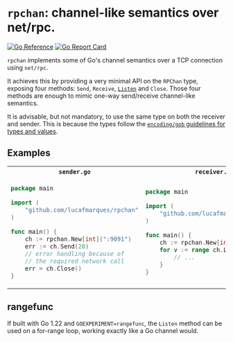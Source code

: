 # `rpchan`: channel-like semantics over net/rpc. 
[![Go Reference](https://pkg.go.dev/badge/github.com/lucafmarques/rpchan.svg)](https://pkg.go.dev/github.com/lucafmarques/rpchan)
[![Go Report Card](https://goreportcard.com/badge/github.com/lucafmarques/rpchan)](https://goreportcard.com/report/github.com/lucafmarques/rpchan)

`rpchan` implements some of Go's channel semantics over a TCP connection using `net/rpc`.

It achieves this by providing a very minimal API on the `RPChan` type, exposing four methods: `Send`, `Receive`, [`Listen`](#rangefunc) and `Close`. Those four methods are enough to mimic one-way send/receive channel-like semantics.

It is advisable, but not mandatory, to use the same type on both the receiver and sender. This is because the types follow the [`encoding/gob` guidelines for types and values](https://pkg.go.dev/encoding/gob#hdr-Types_and_Values).

## Examples
<table>
<tr>
<th><code>sender.go</code></th>
<th><code>receiver.go</code></th>
</tr>
<tr>
<td>
  
```go
package main

import (
    "github.com/lucafmarques/rpchan"
)

func main() {
    ch := rpchan.New[int](":9091")
    err := ch.Send(20)
    // error handling because of
    // the required network call
    err = ch.Close()
}
```
</td>
<td>
  
```go
package main

import (
    "github.com/lucafmarques/rpchan"
)

func main() {
    ch := rpchan.New[int](":9091", 100)
    for v := range ch.Listen() {
        // ...
    }
}
```
</td>
</tr>
</table>

## rangefunc
If built with Go 1.22 and `GOEXPERIMENT=rangefunc`, the `Listen` method can be used on a for-range loop, working exactly like a Go channel would.
